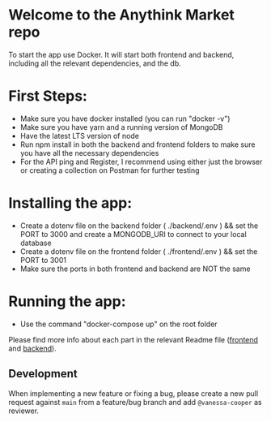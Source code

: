 # Welcome to the Anythink Market repo

To start the app use Docker. It will start both frontend and backend, including all the relevant dependencies, and the db.

# First Steps:
* Make sure you have docker installed (you can run "docker -v")
* Make sure you have yarn and a running version of MongoDB
* Have the latest LTS version of node 
* Run npm install in both the backend and frontend folders to make sure you have all the necessary dependencies
* For the API ping and Register, I recommend using either just the browser or creating a collection on Postman for further testing

# Installing the app:
* Create a dotenv file on the backend folder ( ./backend/.env ) && set the PORT to 3000 and create a MONGODB_URI to connect to your local database
* Create a dotenv file on the frontend folder ( ./frontend/.env ) && set the PORT to 3001 
* Make sure the ports in both frontend and backend are NOT the same

# Running the app:
* Use the command "docker-compose up" on the root folder

Please find more info about each part in the relevant Readme file ([frontend](frontend/readme.md) and [backend](backend/README.md)).

## Development

When implementing a new feature or fixing a bug, please create a new pull request against `main` from a feature/bug branch and add `@vanessa-cooper` as reviewer.
